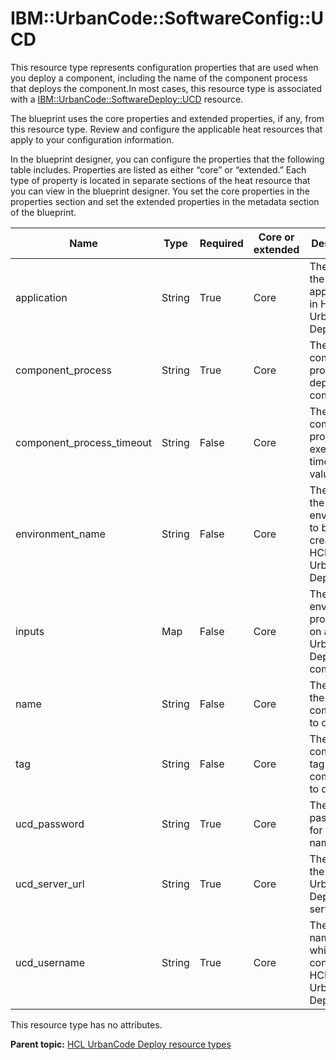 # IBM::UrbanCode::SoftwareConfig::UCD

This resource type represents configuration properties that are used when you deploy a component, including the name of the component process that deploys the component.In most cases, this resource type is associated with a [IBM::UrbanCode::SoftwareDeploy::UCD](res_ibm_urbancode_softwaredeploy_ucd.md) resource.

The blueprint uses the core properties and extended properties, if any, from this resource type. Review and configure the applicable heat resources that apply to your configuration information.

In the blueprint designer, you can configure the properties that the following table includes. Properties are listed as either “core” or “extended.” Each type of property is located in separate sections of the heat resource that you can view in the blueprint designer. You set the core properties in the properties section and set the extended properties in the metadata section of the blueprint.

|Name|Type|Required|Core or extended|Description|
|----|----|--------|----------------|-----------|
|application|String|True|Core|The name of the application in HCL® UrbanCode™ Deploy|
|component\_process|String|True|Core|The component process that deploys the component|
|component\_process\_timeout|String|False|Core|The component process execution timeout value|
|environment\_name|String|False|Core|The name of the environment to be created in HCL UrbanCode Deploy|
|inputs|Map|False|Core|The environment properties on an HCL UrbanCode Deploy component|
|name|String|False|Core|The name of the component to deploy|
|tag|String|False|Core|The component tag of the components to deploy|
|ucd\_password|String|True|Core|The password for the user name|
|ucd\_server\_url|String|True|Core|The URL of the HCL UrbanCode Deploy server|
|ucd\_username|String|True|Core|The user name with which to connect to HCL UrbanCode Deploy|

This resource type has no attributes.

**Parent topic:** [HCL UrbanCode Deploy resource types](../../com.edt.heat.reference.doc/topics/ref_heat_types_ucd_ov.md)

